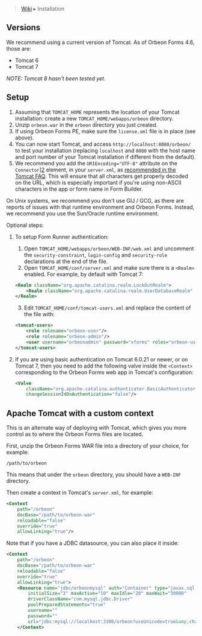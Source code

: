 > [Wiki](Home) ▸ Installation

## Versions

We recommend using a current version of Tomcat. As of Orbeon Forms 4.6, those are:

- Tomcat 6
- Tomcat 7

*NOTE: Tomcat 8 hasn't been tested yet.*

## Setup

1. Assuming that `TOMCAT_HOME` represents the location of your Tomcat installation: create a new `TOMCAT_HOME/webapps/orbeon` directory.
2. Unzip `orbeon.war` in the `orbeon` directory you just created.
3. If using Orbeon Forms PE, make sure the `license.xml` file is in place (see above).
4. You can now start Tomcat, and access `http://localhost:8080/orbeon/` to test your installation (replacing `localhost` and `8080` with the host name and port number of your Tomcat installation if different from the default).
5. We recommend you add the `URIEncoding="UTF-8"` attribute on the `Connector`][2] element, in your `server.xml`, as [recommended in the Tomcat FAQ][3]. This will ensure that all characters get properly decoded on the URL, which is especially important if you're using non-ASCII characters in the app or form name in Form Builder.

On Unix systems, we recommend you don't use GIJ / GCG, as there are reports of issues with that runtime environment and Orbeon Forms. Instead, we recommend you use the Sun/Oracle runtime environment. 

Optional steps:

1. To setup Form Runner authentication:
    1. Open `TOMCAT_HOME/webapps/orbeon/WEB-INF/web.xml` and uncomment the `security-constraint`, `login-config` and `security-role` declarations at the end of the file.
    2. Open `TOMCAT_HOME/conf/server.xml` and make sure there is a `<Realm>` enabled. For example, by default with Tomcat 7:

    ```xml
    <Realm className="org.apache.catalina.realm.LockOutRealm">
        <Realm className="org.apache.catalina.realm.UserDatabaseRealm" resourceName="UserDatabase"/>
    </Realm>
    ```
    3. Edit `TOMCAT_HOME/conf/tomcat-users.xml` and replace the content of the file with:

    ```xml
    <tomcat-users>
        <role rolename="orbeon-user"/>
        <role rolename="orbeon-admin"/>
        <user username="orbeonadmin" password="xforms" roles="orbeon-user,orbeon-admin"/>
    </tomcat-users>
    ```
2. If you are using basic authentication on Tomcat 6.0.21 or newer, or on Tomcat 7, then you need to add the following valve inside the `<Context>` corresponding to the Orbeon Forms web app in Tomcat's configuration:

    ```xml
    <Valve
        className="org.apache.catalina.authenticator.BasicAuthenticator"
        changeSessionIdOnAuthentication="false"/>
    ```

## Apache Tomcat with a custom context

This is an alternate way of deploying with Tomcat, which gives you more control as to where the Orbeon Forms files are located.

First, unzip the Orbeon Forms WAR file into a directory of your choice, for example:

    /path/to/orbeon

This means that under the `orbeon` directory, you should have a `WEB-INF` directory.

Then create a context in Tomcat's `server.xml`, for example:

```xml
<Context
    path="/orbeon"
    docBase="/path/to/orbeon-war"
    reloadable="false"
    override="true"
    allowLinking="true"/>
```

Note that if you have a JDBC datasource, you can also place it inside:

```xml
<Context
    path="/orbeon"
    docBase="/path/to/orbeon-war"
    reloadable="false"
    override="true"
    allowLinking="true">
    <Resource name="jdbc/orbeonmysql" auth="Container" type="javax.sql.DataSource"
        initialSize="3" maxActive="10" maxIdle="20" maxWait="30000"
        driverClassName="com.mysql.jdbc.Driver"
        poolPreparedStatements="true"
        username=""
        password=""
        url="jdbc:mysql://localhost:3306/orbeon?useUnicode=true&amp;characterEncoding=UTF8"/>
    </Context>
```

[2]: http://tomcat.apache.org/tomcat-7.0-doc/config/http.html
[3]: http://wiki.apache.org/tomcat/FAQ/CharacterEncoding#Q8